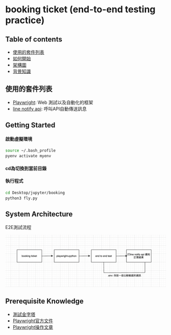 # booking ticket (end-to-end testing practice)

## Table of contents

- <a href="#tech-stack">使用的套件列表</a>
- <a href="#getting-started">如何開始</a>
- <a href="#system-architecture">架構圖</a>
- <a href="#prerequisite">背景知識</a>

<h2 id="tech-stack">使用的套件列表</h2>


- [Playwright](https://github.com/nodejs): Web 測試以及自動化的框架
- [line notify api](https://notify-bot.line.me/doc/en/): 呼叫API自動傳送訊息

<h2 id="getting-started">Getting Started</h2>

#### 啟動虛擬環境
```bash
source ~/.bash_profile
pyenv activate myenv
```
#### cd為切換到當前目錄
#### 執行程式
```bash
cd Desktop/jupyter/booking
python3 fly.py
```

<h2 id="system-architecture">System Architecture</h2>

E2E測試流程

![E2E Test](./screenshot/E2E%20Test%20.png)

<h2 id="prerequisite">Prerequisite Knowledge</h2>

- [測試金字塔](https://medium.com/@nathankpeck/microservice-testing-unit-tests-d795194fe14e)
- [Playwright官方文件](https://playwright.dev/python/)
- [Playwright操作文章](https://hackmd.io/@kY8Wpop3SHWnMmEn8sqGIA/SkDIi50th#1CSS%E5%AE%9A%E4%BD%8D)



